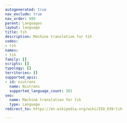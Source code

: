 ```yaml
---
autogenerated: true
nav_exclude: true
nav_order: 999
parent: Languages
layout: language
title: tih
description: Machine translation for tih
codes:
- tih
names:
- tih
family: []
scripts: []
typology: []
territories: []
supported_apis:
- id: niutrans
  name: Niutrans
  supported_language_count: 381
seo:
  name: Machine translation for tih
  type: Language
redirect_to: https://en.wikipedia.org/wiki/ISO_639:tih

---
```


